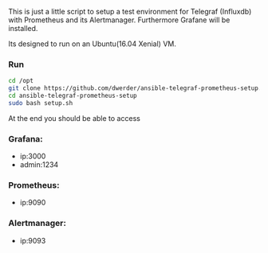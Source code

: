 This is just a little script to setup a test environment for Telegraf (Influxdb) with Prometheus and its Alertmanager. Furthermore Grafane will be installed.

Its designed to run on an Ubuntu(16.04 Xenial) VM.

### Run

```bash
cd /opt
git clone https://github.com/dwerder/ansible-telegraf-prometheus-setup.git
cd ansible-telegraf-prometheus-setup
sudo bash setup.sh
```

At the end you should be able to access

### Grafana:
- ip:3000
- admin:1234

### Prometheus:
- ip:9090

### Alertmanager:
- ip:9093
